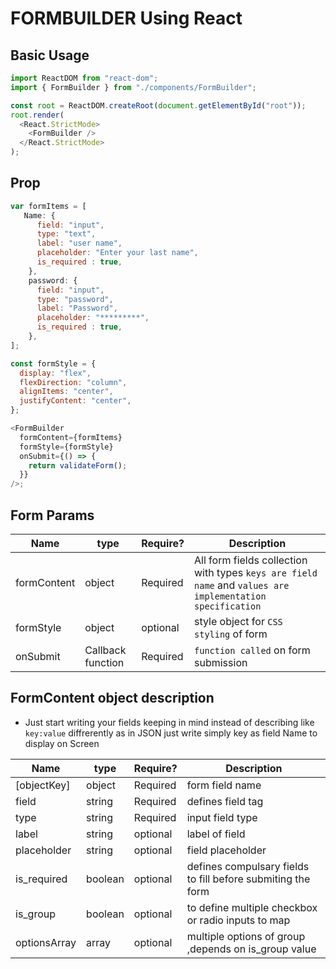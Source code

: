 # FORMBUILDER Using React

## Basic Usage

```js import React from 'react';
import ReactDOM from "react-dom";
import { FormBuilder } from "./components/FormBuilder";

const root = ReactDOM.createRoot(document.getElementById("root"));
root.render(
  <React.StrictMode>
    <FormBuilder />
  </React.StrictMode>
);
```

## Prop

```js
var formItems = [
   Name: {
      field: "input",
      type: "text",
      label: "user name",
      placeholder: "Enter your last name",
      is_required : true,
    },
    password: {
      field: "input",
      type: "password",
      label: "Password",
      placeholder: "*********",
      is_required : true,
    },
];

const formStyle = {
  display: "flex",
  flexDirection: "column",
  alignItems: "center",
  justifyContent: "center",
};

<FormBuilder
  formContent={formItems}
  formStyle={formStyle}
  onSubmit={() => {
    return validateForm();
  }}
/>;
```

## Form Params

| Name        | type              | Require? | Description                                                                                               |
| ----------- | ----------------- | -------- | --------------------------------------------------------------------------------------------------------- |
| formContent | object            | Required | All form fields collection with types `keys are field name` and `values are implementation specification` |
| formStyle   | object            | optional | style object for `CSS styling` of form                                                                    |
| onSubmit    | Callback function | Required | `function called` on form submission                                                                      |

## FormContent object description

- Just start writing your fields keeping in mind instead of
  describing like `key:value` diffrerently as in JSON
  just write simply key as field Name to display on Screen

| Name         | type    | Require? | Description                                                 |
| ------------ | ------- | -------- | ----------------------------------------------------------- |
| [objectKey]  | object  | Required | form field name                                             |
| field        | string  | Required | defines field tag                                           |
| type         | string  | Required | input field type                                            |
| label        | string  | optional | label of field                                              |
| placeholder  | string  | optional | field placeholder                                           |
| is_required  | boolean | optional | defines compulsary fields to fill before submiting the form |
| is_group     | boolean | optional | to define multiple checkbox or radio inputs to map          |
| optionsArray | array   | optional | multiple options of group ,depends on is_group value        |
